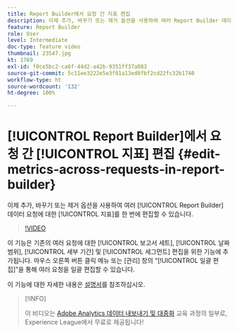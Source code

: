```yaml
---
title: Report Builder에서 요청 간 지표 편집
description: 이제 추가, 바꾸기 또는 제거 옵션을 사용하여 여러 Report Builder 데이터 요청에 대한 지표를 한 번에 편집할 수 있습니다.
feature: Report Builder
role: User
level: Intermediate
doc-type: feature video
thumbnail: 23547.jpg
kt: 1769
exl-id: f0ce5bc2-ca6f-44d2-a42b-9351ff37a083
source-git-commit: 5c11ee3222e5e3f81a13ed8fbf2cd22fc32b1740
workflow-type: ht
source-wordcount: '132'
ht-degree: 100%

---
```


# [!UICONTROL Report Builder]에서 요청 간 [!UICONTROL 지표] 편집 {#edit-metrics-across-requests-in-report-builder}

이제 추가, 바꾸기 또는 제거 옵션을 사용하여 여러 [!UICONTROL Report Builder] 데이터 요청에 대한 [!UICONTROL 지표]를 한 번에 편집할 수 있습니다.

>[!VIDEO](https://video.tv.adobe.com/v/23547/?quality=12)

이 기능은 기존의 여러 요청에 대한 [!UICONTROL 보고서 세트], [!UICONTROL 날짜 범위], [!UICONTROL 세부 기간] 및 [!UICONTROL 세그먼트] 편집을 위한 기능에 추가됩니다. 마우스 오른쪽 버튼 클릭 메뉴 또는 [관리] 창의 “[!UICONTROL 일괄 편집]”을 통해 여러 요청을 일괄 편집할 수 있습니다.

이 기능에 대한 자세한 내용은 [설명서](https://experienceleague.adobe.com/docs/analytics/analyze/report-builder/manage-requests/edit-multiple-metrics.html?lang=ko)를 참조하십시오.

>[!INFO]
>
> 이 비디오는 [Adobe Analytics 데이터 내보내기 및 대중화](https://experienceleague.adobe.com/?recommended=Analytics-A-1-2022.1.democratizing) 교육 과정의 일부로, Experience League에서 무료로 제공됩니다!